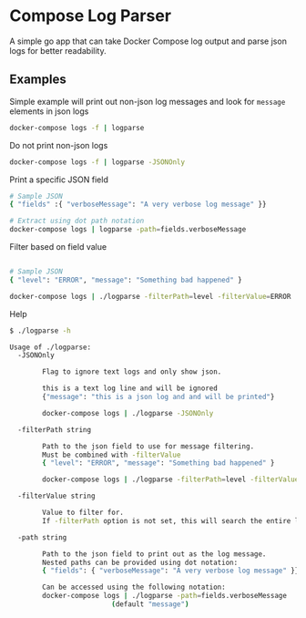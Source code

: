# Compose Log Parser

A simple go app that can take Docker Compose log output and parse json logs for better readability.

## Examples

Simple example will print out non-json log messages and look for `message` elements in json logs

```bash
docker-compose logs -f | logparse
```

Do not print non-json logs

```bash
docker-compose logs -f | logparse -JSONOnly
```

Print a specific JSON field

```bash
# Sample JSON
{ "fields" :{ "verboseMessage": "A very verbose log message" }}

# Extract using dot path notation
docker-compose logs | logparse -path=fields.verboseMessage
```

Filter based on field value
```bash

# Sample JSON
{ "level": "ERROR", "message": "Something bad happened" }

docker-compose logs | ./logparse -filterPath=level -filterValue=ERROR
```

Help
```bash
$ ./logparse -h

Usage of ./logparse:
  -JSONOnly

        Flag to ignore text logs and only show json.

        this is a text log line and will be ignored
        {"message": "this is a json log and and will be printed"}

        docker-compose logs | ./logparse -JSONOnly

  -filterPath string

        Path to the json field to use for message filtering.
        Must be combined with -filterValue
        { "level": "ERROR", "message": "Something bad happened" }

        docker-compose logs | ./logparse -filterPath=level -filterValue=ERROR

  -filterValue string

        Value to filter for.
        If -filterPath option is not set, this will search the entire log string.

  -path string

        Path to the json field to print out as the log message.
        Nested paths can be provided using dot notation:
        { "fields": { "verboseMessage": "A very verbose log message" }}

        Can be accessed using the following notation:
        docker-compose logs | ./logparse -path=fields.verboseMessage
                         (default "message")
```
